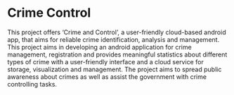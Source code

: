 # Crime Control
This project offers ‘Crime and Control’, a user-friendly cloud-based android app, that aims 
for reliable crime identification, analysis and management. This project aims in developing 
an android application for crime management, registration and provides meaningful statistics 
about different types of crime with a user-friendly interface and a cloud service for storage, 
visualization and management. The project aims to spread public awareness about crimes as well 
as assist the government with crime controlling tasks.
